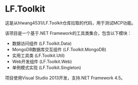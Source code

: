 # LF.Toolkit

这是从hlwang4531/LF.Toolkit仓库拉取的代码，用于测试MCP功能。

该项目是一个基于.NET Framework的工具类集合，包含以下模块：
- 数据访问组件 (LF.Toolkit.Data)
- MongoDB数据库交互组件 (LF.Toolkit.MongoDB)
- 实用工具类 (LF.Toolkit.Util)
- Web开发组件 (LF.Toolkit.Web)
- 单例模式实现 (LF.Toolkit.Singleton)

项目使用Visual Studio 2013开发，支持.NET Framework 4.5。